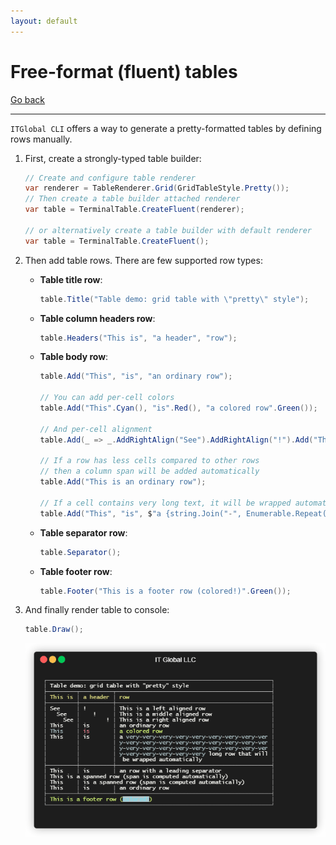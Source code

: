```yaml
---
layout: default
---
```

# Free-format (fluent) tables

[Go back](../table)

---

`ITGlobal CLI` offers a way to generate a pretty-formatted tables by defining rows manually.

1. First, create a strongly-typed table builder:

   ```csharp
   // Create and configure table renderer
   var renderer = TableRenderer.Grid(GridTableStyle.Pretty());
   // Then create a table builder attached renderer
   var table = TerminalTable.CreateFluent(renderer);

   // or alternatively create a table builder with default renderer
   var table = TerminalTable.CreateFluent();
   ```

2. Then add table rows. There are few supported row types:

   * **Table title row**:

     ```csharp
     table.Title("Table demo: grid table with \"pretty\" style");
     ```

   * **Table column headers row**:

     ```csharp
     table.Headers("This is", "a header", "row");
     ```

   * **Table body row**:

     ```csharp
     table.Add("This", "is", "an ordinary row");

     // You can add per-cell colors
     table.Add("This".Cyan(), "is".Red(), "a colored row".Green());

     // And per-cell alignment
     table.Add(_ => _.AddRightAlign("See").AddRightAlign("!").Add("This is a right aligned row"));

     // If a row has less cells compared to other rows
     // then a column span will be added automatically
     table.Add("This is an ordinary row");

     // If a cell contains very long text, it will be wrapped automatically
     table.Add("This", "is", $"a {string.Join("-", Enumerable.Repeat("very", 32))} long row that will be wrapped automatically");
     ```

   * **Table separator row**:

      ```csharp
      table.Separator();
      ```

   * **Table footer row**:

     ```csharp
     table.Footer("This is a footer row (colored!)".Green());
     ```

3. And finally render table to console:

   ```csharp
   table.Draw();
   ```

   ![example-fluent](example-fluent.gif)
